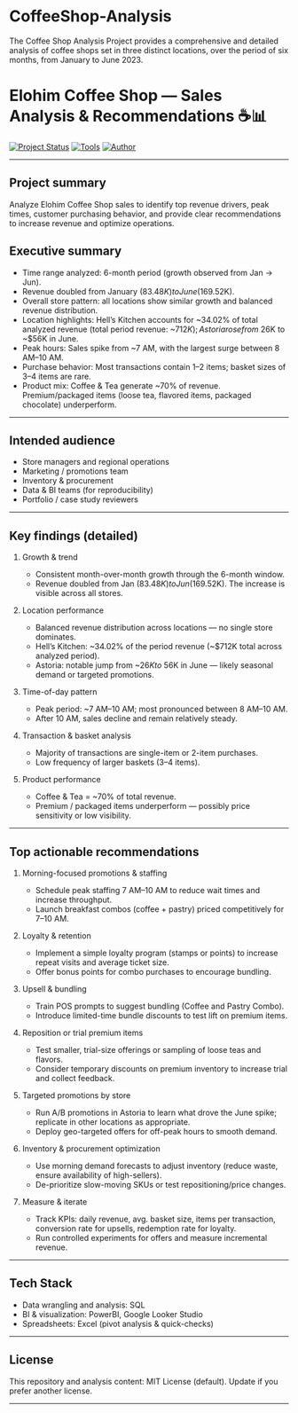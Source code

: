 # CoffeeShop-Analysis
The Coffee Shop Analysis Project provides a comprehensive and detailed analysis of coffee shops set in three distinct locations, over the period of six months, from January to June 2023.
# Elohim Coffee Shop — Sales Analysis & Recommendations ☕📊

[![Project Status](https://img.shields.io/badge/status-completed-brightgreen?style=for-the-badge)](https://github.com/)
[![Tools](https://img.shields.io/badge/Tools-SQL%20|%20PowerBI%20|%20Tableau%20|%20Excel-blue?style=for-the-badge)](https://github.com/)
[![Author](https://img.shields.io/badge/author-themikatekompapele-purple?style=for-the-badge)](https://github.com/themikatekompapele)

---

## Project summary
Analyze Elohim Coffee Shop sales to identify top revenue drivers, peak times, customer purchasing behavior, and provide clear recommendations to increase revenue and optimize operations.

## Executive summary
- Time range analyzed: 6-month period (growth observed from Jan → Jun).
- Revenue doubled from January ($83.48K) to June ($169.52K).
- Overall store pattern: all locations show similar growth and balanced revenue distribution.
- Location highlights: Hell’s Kitchen accounts for ~34.02% of total analyzed revenue (total period revenue: ~$712K); Astoria rose from ~$26K to ~$56K in June.
- Peak hours: Sales spike from ~7 AM, with the largest surge between 8 AM–10 AM.
- Purchase behavior: Most transactions contain 1–2 items; basket sizes of 3–4 items are rare.
- Product mix: Coffee & Tea generate ~70% of revenue. Premium/packaged items (loose tea, flavored items, packaged chocolate) underperform.

---

## Intended audience
- Store managers and regional operations
- Marketing / promotions team
- Inventory & procurement
- Data & BI teams (for reproducibility)
- Portfolio / case study reviewers

---

## Key findings (detailed)
1. Growth & trend
   - Consistent month-over-month growth through the 6-month window.
   - Revenue doubled from Jan ($83.48K) to Jun ($169.52K). The increase is visible across all stores.

2. Location performance
   - Balanced revenue distribution across locations — no single store dominates.
   - Hell’s Kitchen: ~34.02% of the period revenue (~$712K total across analyzed period).
   - Astoria: notable jump from ~$26K to ~$56K in June — likely seasonal demand or targeted promotions.

3. Time-of-day pattern
   - Peak period: ~7 AM–10 AM; most pronounced between 8 AM–10 AM.
   - After 10 AM, sales decline and remain relatively steady.

4. Transaction & basket analysis
   - Majority of transactions are single-item or 2-item purchases.
   - Low frequency of larger baskets (3–4 items).

5. Product performance
   - Coffee & Tea = ~70% of total revenue.
   - Premium / packaged items underperform — possibly price sensitivity or low visibility.

---

## Top actionable recommendations
1. Morning-focused promotions & staffing
   - Schedule peak staffing 7 AM–10 AM to reduce wait times and increase throughput.
   - Launch breakfast combos (coffee + pastry) priced competitively for 7–10 AM.

2. Loyalty & retention
   - Implement a simple loyalty program (stamps or points) to increase repeat visits and average ticket size.
   - Offer bonus points for combo purchases to encourage bundling.

3. Upsell & bundling
   - Train POS prompts to suggest bundling (Coffee and Pastry Combo).
   - Introduce limited-time bundle discounts to test lift on premium items.

4. Reposition or trial premium items
   - Test smaller, trial-size offerings or sampling of loose teas and flavors.
   - Consider temporary discounts on premium inventory to increase trial and collect feedback.

5. Targeted promotions by store
   - Run A/B promotions in Astoria to learn what drove the June spike; replicate in other locations as appropriate.
   - Deploy geo-targeted offers for off-peak hours to smooth demand.

6. Inventory & procurement optimization
   - Use morning demand forecasts to adjust inventory (reduce waste, ensure availability of high-sellers).
   - De-prioritize slow-moving SKUs or test repositioning/price changes.

7. Measure & iterate
   - Track KPIs: daily revenue, avg. basket size, items per transaction, conversion rate for upsells, redemption rate for loyalty.
   - Run controlled experiments for offers and measure incremental revenue.
---

## Tech Stack
- Data wrangling and analysis: SQL
- BI & visualization: PowerBI, Google Looker Studio
- Spreadsheets: Excel (pivot analysis & quick-checks)

---

## License
This repository and analysis content: MIT License (default). Update if you prefer another license.

---

